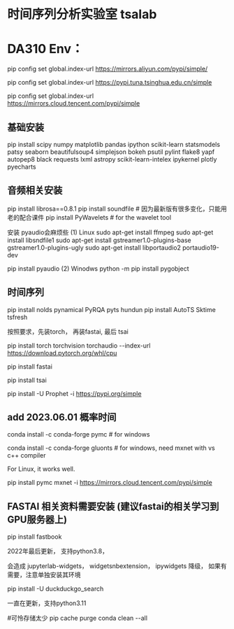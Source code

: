 # 时间序列分析实验室 tsalab


# DA310  Env：

pip config set global.index-url https://mirrors.aliyun.com/pypi/simple/

pip config set global.index-url https://pypi.tuna.tsinghua.edu.cn/simple

pip config set global.index-url https://mirrors.cloud.tencent.com/pypi/simple

## 基础安装

pip install scipy numpy matplotlib pandas  ipython scikit-learn statsmodels patsy seaborn beautifulsoup4 simplejson bokeh psutil  pylint flake8 yapf autopep8 black requests lxml astropy scikit-learn-intelex ipykernel plotly pyecharts

## 音频相关安装

pip install librosa==0.8.1 pip install soundfile # 因为最新版有很多变化，只能用老的配合课件
pip install PyWavelets  # for the wavelet tool

安装 pyaudio会麻烦些
(1) Linux
sudo apt-get install ffmpeg
sudo apt-get install libsndfile1
sudo apt-get install gstreamer1.0-plugins-base gstreamer1.0-plugins-ugly
sudo apt-get install  libportaudio2 portaudio19-dev

pip install pyaudio
(2) Winodws
python -m pip install pygobject

## 时间序列

 pip install nolds pynamical PyRQA pyts hundun
 pip install  AutoTS Sktime tsfresh

 按照要求，先装torch， 再装fastai, 最后 tsai

 pip install torch torchvision torchaudio --index-url https://download.pytorch.org/whl/cpu

 pip install fastai

 pip install tsai

 pip install -U Prophet -i https://pypi.org/simple

 ## add 2023.06.01 概率时间
 conda install -c conda-forge pymc # for windows
 
 conda install -c conda-forge gluonts # for windows, need mxnet with vs c++ compiler

 For Linux, it works well.
 
 pip install pymc mxnet -i https://mirrors.cloud.tencent.com/pypi/simple

## FASTAI 相关资料需要安装 (建议fastai的相关学习到GPU服务器上)

pip install fastbook

   2022年最后更新， 支持python3.8，

  会造成 jupyterlab-widgets， widgetsnbextension， ipywidgets  降级， 如果有需要，注意单独安装其环境

pip install -U duckduckgo_search

   一直在更新，支持python3.11

 #可怜存储太少
pip cache purge
conda clean --all
